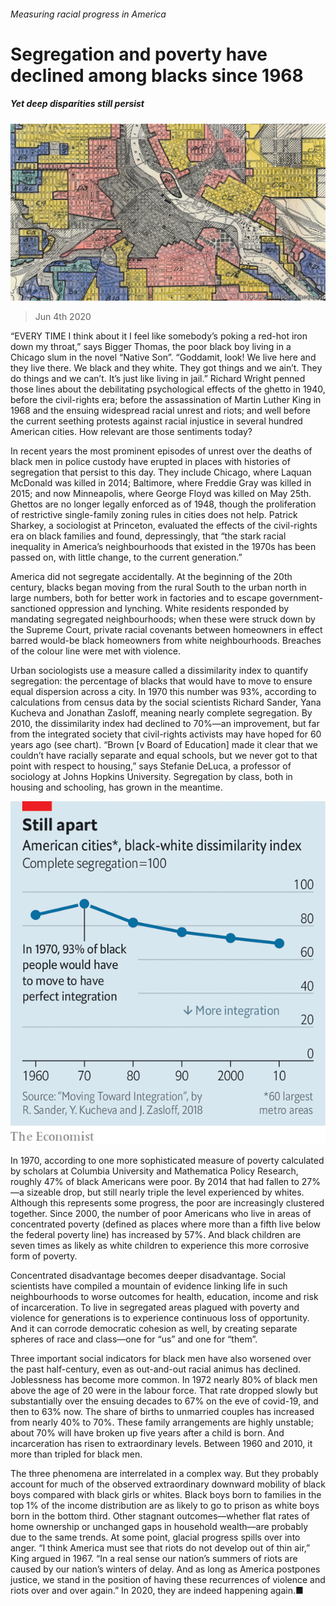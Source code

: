 ###### Measuring racial progress in America

# Segregation and poverty have declined among blacks since 1968 

##### Yet deep disparities still persist 

![image](images/20200606_USP506.jpg) 

> Jun 4th 2020 

“EVERY TIME I think about it I feel like somebody’s poking a red-hot iron down my throat,” says Bigger Thomas, the poor black boy living in a Chicago slum in the novel “Native Son”. “Goddamit, look! We live here and they live there. We black and they white. They got things and we ain’t. They do things and we can’t. It’s just like living in jail.” Richard Wright penned those lines about the debilitating psychological effects of the ghetto in 1940, before the civil-rights era; before the assassination of Martin Luther King in 1968 and the ensuing widespread racial unrest and riots; and well before the current seething protests against racial injustice in several hundred American cities. How relevant are those sentiments today?

In recent years the most prominent episodes of unrest over the deaths of black men in police custody have erupted in places with histories of segregation that persist to this day. They include Chicago, where Laquan McDonald was killed in 2014; Baltimore, where Freddie Gray was killed in 2015; and now Minneapolis, where George Floyd was killed on May 25th. Ghettos are no longer legally enforced as of 1948, though the proliferation of restrictive single-family zoning rules in cities does not help. Patrick Sharkey, a sociologist at Princeton, evaluated the effects of the civil-rights era on black families and found, depressingly, that “the stark racial inequality in America’s neighbourhoods that existed in the 1970s has been passed on, with little change, to the current generation.”


America did not segregate accidentally. At the beginning of the 20th century, blacks began moving from the rural South to the urban north in large numbers, both for better work in factories and to escape government-sanctioned oppression and lynching. White residents responded by mandating segregated neighbourhoods; when these were struck down by the Supreme Court, private racial covenants between homeowners in effect barred would-be black homeowners from white neighbourhoods. Breaches of the colour line were met with violence.

Urban sociologists use a measure called a dissimilarity index to quantify segregation: the percentage of blacks that would have to move to ensure equal dispersion across a city. In 1970 this number was 93%, according to calculations from census data by the social scientists Richard Sander, Yana Kucheva and Jonathan Zasloff, meaning nearly complete segregation. By 2010, the dissimilarity index had declined to 70%—an improvement, but far from the integrated society that civil-rights activists may have hoped for 60 years ago (see chart). “Brown [v Board of Education] made it clear that we couldn’t have racially separate and equal schools, but we never got to that point with respect to housing,” says Stefanie DeLuca, a professor of sociology at Johns Hopkins University. Segregation by class, both in housing and schooling, has grown in the meantime.

![image](images/20200606_USC857.png) 


In 1970, according to one more sophisticated measure of poverty calculated by scholars at Columbia University and Mathematica Policy Research, roughly 47% of black Americans were poor. By 2014 that had fallen to 27%—a sizeable drop, but still nearly triple the level experienced by whites. Although this represents some progress, the poor are increasingly clustered together. Since 2000, the number of poor Americans who live in areas of concentrated poverty (defined as places where more than a fifth live below the federal poverty line) has increased by 57%. And black children are seven times as likely as white children to experience this more corrosive form of poverty.

Concentrated disadvantage becomes deeper disadvantage. Social scientists have compiled a mountain of evidence linking life in such neighbourhoods to worse outcomes for health, education, income and risk of incarceration. To live in segregated areas plagued with poverty and violence for generations is to experience continuous loss of opportunity. And it can corrode democratic cohesion as well, by creating separate spheres of race and class—one for “us” and one for “them”.

Three important social indicators for black men have also worsened over the past half-century, even as out-and-out racial animus has declined. Joblessness has become more common. In 1972 nearly 80% of black men above the age of 20 were in the labour force. That rate dropped slowly but substantially over the ensuing decades to 67% on the eve of covid-19, and then to 63% now. The share of births to unmarried couples has increased from nearly 40% to 70%. These family arrangements are highly unstable; about 70% will have broken up five years after a child is born. And incarceration has risen to extraordinary levels. Between 1960 and 2010, it more than tripled for black men.

The three phenomena are interrelated in a complex way. But they probably account for much of the observed extraordinary downward mobility of black boys compared with black girls or whites. Black boys born to families in the top 1% of the income distribution are as likely to go to prison as white boys born in the bottom third. Other stagnant outcomes—whether flat rates of home ownership or unchanged gaps in household wealth—are probably due to the same trends. At some point, glacial progress spills over into anger. “I think America must see that riots do not develop out of thin air,” King argued in 1967. “In a real sense our nation’s summers of riots are caused by our nation’s winters of delay. And as long as America postpones justice, we stand in the position of having these recurrences of violence and riots over and over again.” In 2020, they are indeed happening again.■

